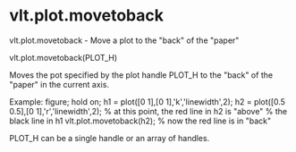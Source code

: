 # vlt.plot.movetoback

  vlt.plot.movetoback - Move a plot to the "back" of the "paper"
 
   vlt.plot.movetoback(PLOT_H)
 
   Moves the pot specified by the plot handle PLOT_H to
   the "back" of the "paper" in the current axis.
 
   Example:
       figure; hold on;
       h1 = plot([0 1],[0 1],'k','linewidth',2);
       h2 = plot([0.5 0.5],[0 1],'r','linewidth',2);
       % at this point, the red line in h2 is "above"
       % the black line in h1
       vlt.plot.movetoback(h2);
       % now the red line is in "back"
 
   PLOT_H can be a single handle or an array of handles.
